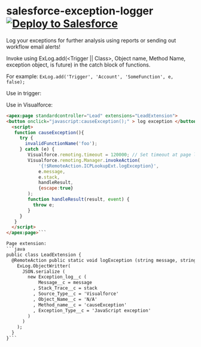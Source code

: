 # salesforce-exception-logger [![Deploy to Salesforce](https://raw.githubusercontent.com/afawcett/githubsfdeploy/master/src/main/webapp/resources/img/deploy.png)](https://githubsfdeploy.herokuapp.com/?owner=sjurgis&repo=salesforce-exception-logger)

Log your exceptions for further analysis using reports or sending out workflow email alerts!

Invoke using ExLog.add(<Trigger || Class>, Object name, Method Name, exception object, is future) in the catch block of functions.
  
For example: `ExLog.add('Trigger', 'Account', 'SomeFunction', e, false);`

Use in trigger:


Use in Visualforce:
```html
<apex:page standardcontroller="Lead" extensions="LeadExtension">
<button onclick="javascript:causeException();" > log exception </button>
  <script>
   function causeException(){
     try {
       invalidFunctionName('foo');
     } catch (e) {
        Visualforce.remoting.timeout = 120000; // Set timeout at page level
        Visualforce.remoting.Manager.invokeAction(
            '{!$RemoteAction.ICPLookupExt.logException}',
            e.message, 
            e.stack, 
            handleResult,
            {escape:true}
        );
        function handleResult(result, event) { 
          throw e;
        }
     }
   }
  </script>
</apex:page>```

Page extension: 
```java 
public class LeadExtension {
  @RemoteAction public static void logException (string message, string stack) {
    ExLog.ObjectWritter(
      JSON.serialize (
        new Exception_log__c (
            Message__c = message
          , Stack_Trace__c = stack
          , Source_Type__c = 'Visualforce'
          , Object_Name__c = 'N/A'
          , Method_name__c = 'causeException'
          , Exception_Type__c = 'JavaScript exception'
        )
      )
    );
  }
}```
